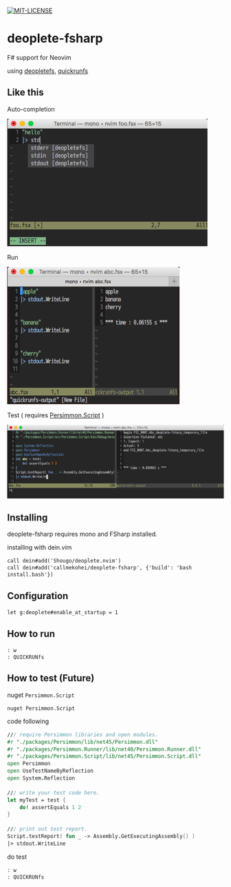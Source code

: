 [![MIT-LICENSE](http://img.shields.io/badge/license-MIT-blue.svg?style=flat)](https://github.com/callmekohei/deoplete-fsharp/blob/master/LICENSE)


# deoplete-fsharp

F# support for Neovim

using [deopletefs](https://github.com/callmekohei/deopletefs), [quickrunfs](https://github.com/callmekohei/quickrunfs)

## Like this

Auto-completion

![alt text](./pic/deoplete2.png)

Run

![alt text](./pic/quickrunfs.png)

Test ( requires [Persimmon.Script](https://preview.nuget.org/packages?q=persimmon.Script) )

![alt text](./pic/test2.png)

## Installing

deoplete-fsharp requires mono and FSharp installed.

installing with dein.vim
```vim
call dein#add('Shougo/deoplete.nvim')
call dein#add('callmekohei/deoplete-fsharp', {'build': 'bash install.bash'})
```

## Configuration
```vim
let g:deoplete#enable_at_startup = 1
```

## How to run
```
: w
: QUICKRUNfs
```

## How to test (Future)

nuget `Persimmon.Script`
```
nuget Persimmon.Script
```
code following
```fsharp
/// require Persimmon libraries and open modules.
#r "./packages/Persimmon/lib/net45/Persimmon.dll"
#r "./packages/Persimmon.Runner/lib/net40/Persimmon.Runner.dll"
#r "./packages/Persimmon.Script/lib/net45/Persimmon.Script.dll"
open Persimmon
open UseTestNameByReflection
open System.Reflection

/// write your test code here.
let myTest = test {
    do! assertEquals 1 2
}

/// print out test report.
Script.testReport( fun _ -> Assembly.GetExecutingAssembly() )
|> stdout.WriteLine
```
do test
```
: w
: QUICKRUNfs
```


